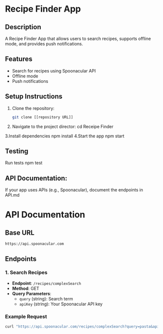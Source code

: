 
# Recipe Finder App

## Description
A Recipe Finder App that allows users to search recipes, supports offline mode, and provides push notifications.

## Features
- Search for recipes using Spoonacular API
- Offline mode
- Push notifications

## Setup Instructions
1. Clone the repository:
   ```bash
   git clone [[repository URL]]
2. Navigate to the project director:
   cd Receipe Finder

3.Install dependencies 
  npm install
4.Start the app
  npm start

## Testing
Run tests
npm test

## API Documentation:
If your app uses APIs (e.g., Spoonacular), document the endpoints in API.md
# API Documentation

## Base URL
`https://api.spoonacular.com`

## Endpoints

### 1. Search Recipes
- **Endpoint**: `/recipes/complexSearch`
- **Method**: GET
- **Query Parameters**:
  - `query` (string): Search term
  - `apiKey` (string): Your Spoonacular API key

### Example Request
```bash
curl "https://api.spoonacular.com/recipes/complexSearch?query=pasta&apiKey=Your API key"

 
